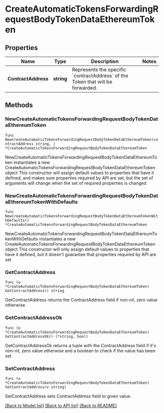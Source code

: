 # CreateAutomaticTokensForwardingRequestBodyTokenDataEthereumToken

## Properties

Name | Type | Description | Notes
------------ | ------------- | ------------- | -------------
**ContractAddress** | **string** | Represents the specific &#x60;contractAddress&#x60; of the Token that will be forwarded. | 

## Methods

### NewCreateAutomaticTokensForwardingRequestBodyTokenDataEthereumToken

`func NewCreateAutomaticTokensForwardingRequestBodyTokenDataEthereumToken(contractAddress string, ) *CreateAutomaticTokensForwardingRequestBodyTokenDataEthereumToken`

NewCreateAutomaticTokensForwardingRequestBodyTokenDataEthereumToken instantiates a new CreateAutomaticTokensForwardingRequestBodyTokenDataEthereumToken object
This constructor will assign default values to properties that have it defined,
and makes sure properties required by API are set, but the set of arguments
will change when the set of required properties is changed

### NewCreateAutomaticTokensForwardingRequestBodyTokenDataEthereumTokenWithDefaults

`func NewCreateAutomaticTokensForwardingRequestBodyTokenDataEthereumTokenWithDefaults() *CreateAutomaticTokensForwardingRequestBodyTokenDataEthereumToken`

NewCreateAutomaticTokensForwardingRequestBodyTokenDataEthereumTokenWithDefaults instantiates a new CreateAutomaticTokensForwardingRequestBodyTokenDataEthereumToken object
This constructor will only assign default values to properties that have it defined,
but it doesn't guarantee that properties required by API are set

### GetContractAddress

`func (o *CreateAutomaticTokensForwardingRequestBodyTokenDataEthereumToken) GetContractAddress() string`

GetContractAddress returns the ContractAddress field if non-nil, zero value otherwise.

### GetContractAddressOk

`func (o *CreateAutomaticTokensForwardingRequestBodyTokenDataEthereumToken) GetContractAddressOk() (*string, bool)`

GetContractAddressOk returns a tuple with the ContractAddress field if it's non-nil, zero value otherwise
and a boolean to check if the value has been set.

### SetContractAddress

`func (o *CreateAutomaticTokensForwardingRequestBodyTokenDataEthereumToken) SetContractAddress(v string)`

SetContractAddress sets ContractAddress field to given value.



[[Back to Model list]](../README.md#documentation-for-models) [[Back to API list]](../README.md#documentation-for-api-endpoints) [[Back to README]](../README.md)


